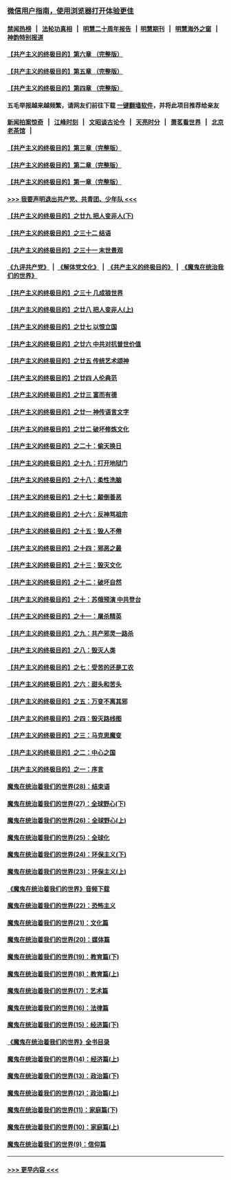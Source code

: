 ### [微信用户指南，使用浏览器打开体验更佳](https://github.com/gfw-breaker/banned-news1/blob/master/indexes/wechat-guide.md?t=0)
#### [禁闻热榜](热点新闻.md?t=0)  &nbsp;&nbsp;|&nbsp;&nbsp; [法轮功真相](https://github.com/gfw-breaker/truth/blob/master/README.md?t=0) &nbsp;&nbsp;|&nbsp;&nbsp; [明慧二十周年报告](https://github.com/gfw-breaker/mh-reports/blob/master/README.md?t=0) &nbsp;&nbsp;|&nbsp;&nbsp;[明慧期刊](https://github.com/gfw-breaker/mh-qikan) &nbsp;&nbsp;|&nbsp;&nbsp; [明慧海外之窗](https://github.com/gfw-breaker/mh-news/blob/master/README.md?t=0) &nbsp;&nbsp;|&nbsp;&nbsp; [神韵特别报道](https://github.com/gfw-breaker/mh-news/blob/master/shenyun.md?t=0)
#### [【共产主义的终极目的】第六章 （完整版）](../pages/nsc422/n11428913.md?t=02132344) 
#### [【共产主义的终极目的】第五章 （完整版）](../pages/nsc422/n11428912.md?t=02132344) 
#### [【共产主义的终极目的】第四章 （完整版）](../pages/nsc422/n11428907.md?t=02132344) 
#### 五毛举报越来越频繁，请网友们前往下载 [一键翻墙软件](https://github.com/gfw-breaker/ssr-accounts)，并将此项目推荐给亲友
#### [新闻拍案惊奇](https://github.com/gfw-breaker/banned-news1/blob/master/pages/link4.md) &nbsp;&nbsp;|&nbsp;&nbsp; [江峰时刻](https://github.com/gfw-breaker/banned-news1/blob/master/pages/link4.md) &nbsp;&nbsp;|&nbsp;&nbsp; [文昭谈古论今](https://github.com/gfw-breaker/banned-news1/blob/master/pages/link4.md) &nbsp;&nbsp;|&nbsp;&nbsp; [天亮时分](https://github.com/gfw-breaker/banned-news1/blob/master/pages/link4.md) &nbsp;&nbsp;|&nbsp;&nbsp; [萧茗看世界](https://github.com/gfw-breaker/banned-news1/blob/master/pages/link4.md) &nbsp;&nbsp;|&nbsp;&nbsp; [北京老茶馆](https://github.com/gfw-breaker/banned-news1/blob/master/pages/link4.md) &nbsp;&nbsp;|&nbsp;&nbsp; 
#### [【共产主义的终极目的】第三章（完整版）](../pages/nsc422/n11428848.md?t=02132344) 
#### [【共产主义的终极目的】第二章（完整版）](../pages/nsc422/n11428831.md?t=02132344) 
#### [【共产主义的终极目的】第一章（完整版）](../pages/nsc422/n11417651.md?t=02132344) 
#### [>>> 我要声明退出共产党、共青团、少年队 <<<](https://github.com/begood0513/goodnews/blob/master/quit/letter.md) 
#### [【共产主义的终极目的】之廿九 把人变非人(下)](../pages/nsc422/n11344140.md?t=02132344) 
#### [【共产主义的终极目的】之三十二 结语](../pages/nsc422/n11360535.md?t=02132344) 
#### [【共产主义的终极目的】之三十一 末世景观](../pages/nsc422/n11351129.md?t=02132344) 
#### [《九评共产党》](https://github.com/begood0513/9ping.md/blob/master/README.md) &nbsp;|&nbsp; [《解体党文化》](../../../../jtdwh.md/blob/master/README.md)  &nbsp;|&nbsp; [《共产主义的终极目的》](../../../../gczydzjmd.md/blob/master/README.md) &nbsp;|&nbsp; [《魔鬼在统治我们的世界》](../../../../mgztzwmdsj.md/blob/master/README.md) 
#### [【共产主义的终极目的】之三十 几成狼世界](../pages/nsc422/n11348280.md?t=02132344) 
#### [【共产主义的终极目的】之廿八 把人变非人(上)](../pages/nsc422/n11340492.md?t=02132344) 
#### [【共产主义的终极目的】之廿七 以恨立国](../pages/nsc422/n11336944.md?t=02132344) 
#### [【共产主义的终极目的】之廿六 中共对抗普世价值](../pages/nsc422/n11324785.md?t=02132344) 
#### [【共产主义的终极目的】之廿五 传统艺术颂神](../pages/nsc422/n11296396.md?t=02132344) 
#### [【共产主义的终极目的】之廿四 人伦典范](../pages/nsc422/n11296397.md?t=02132344) 
#### [【共产主义的终极目的】之廿三 富而有德](../pages/nsc422/n11283598.md?t=02132344) 
#### [【共产主义的终极目的】之廿一 神传语言文字](../pages/nsc422/n11263265.md?t=02132344) 
#### [【共产主义的终极目的】之廿二 破坏修炼文化](../pages/nsc422/n11245728.md?t=02132344) 
#### [【共产主义的终极目的】之二十：偷天换日](../pages/nsc422/n11238846.md?t=02132344) 
#### [【共产主义的终极目的】之十九：打开地狱门](../pages/nsc422/n11206376.md?t=02132344) 
#### [【共产主义的终极目的】之十八：柔性洗脑](../pages/nsc422/n11199994.md?t=02132344) 
#### [【共产主义的终极目的】之十七：颠倒善恶](../pages/nsc422/n11179782.md?t=02132344) 
#### [【共产主义的终极目的】之十六：反神骂祖宗](../pages/nsc422/n11166798.md?t=02132344) 
#### [【共产主义的终极目的】之十五：毁人不倦](../pages/nsc422/n11166792.md?t=02132344) 
#### [【共产主义的终极目的】之十四：邪恶之最](../pages/nsc422/n11150249.md?t=02132344) 
#### [【共产主义的终极目的】之十三：毁灭文化](../pages/nsc422/n11135227.md?t=02132344) 
#### [【共产主义的终极目的】之十二：破坏自然](../pages/nsc422/n11135214.md?t=02132344) 
#### [【共产主义的终极目的】之十：苏俄预演 中共登台](../pages/nsc422/n11118424.md?t=02132344) 
#### [【共产主义的终极目的】之十一：屠杀精英](../pages/nsc422/n11118442.md?t=02132344) 
#### [【共产主义的终极目的】之九：共产邪灵一路杀](../pages/nsc422/n11114139.md?t=02132344) 
#### [【共产主义的终极目的】之八：毁灭人类](../pages/nsc422/n11108503.md?t=02132344) 
#### [【共产主义的终极目的】之七：受苦的还是工农](../pages/nsc422/n11101809.md?t=02132344) 
#### [【共产主义的终极目的】之六：甜头和苦头](../pages/nsc422/n11096971.md?t=02132344) 
#### [【共产主义的终极目的】之五：万变不离其邪](../pages/nsc422/n11091285.md?t=02132344) 
#### [【共产主义的终极目的】之四：毁灭路线图](../pages/nsc422/n11086284.md?t=02132344) 
#### [【共产主义的终极目的】之三：马克思魔变](../pages/nsc422/n11061941.md?t=02132344) 
#### [【共产主义的终极目的】之二：中心之国](../pages/nsc422/n11047728.md?t=02132344) 
#### [【共产主义的终极目的】之一：序言](../pages/nsc422/n11086077.md?t=02132344) 
#### [魔鬼在统治着我们的世界(28)：结束语](../pages/nsc422/n10936246.md?t=02132344) 
#### [魔鬼在统治着我们的世界(27)：全球野心(下)](../pages/nsc422/n10928319.md?t=02132344) 
#### [魔鬼在统治着我们的世界(26)：全球野心(上)](../pages/nsc422/n10900318.md?t=02132344) 
#### [魔鬼在统治着我们的世界(25)：全球化](../pages/nsc422/n10788205.md?t=02132344) 
#### [魔鬼在统治着我们的世界(24)：环保主义(下)](../pages/nsc422/n10695307.md?t=02132344) 
#### [魔鬼在统治着我们的世界(23)：环保主义(上)](../pages/nsc422/n10688613.md?t=02132344) 
#### [《魔鬼在统治着我们的世界》音频下载](../pages/nsc422/n10635553.md?t=02132344) 
#### [魔鬼在统治着我们的世界(22)：恐怖主义](../pages/nsc422/n10614727.md?t=02132344) 
#### [魔鬼在统治着我们的世界(21)：文化篇](../pages/nsc422/n10597706.md?t=02132344) 
#### [魔鬼在统治着我们的世界(20)：媒体篇](../pages/nsc422/n10586579.md?t=02132344) 
#### [魔鬼在统治着我们的世界(19)：教育篇(下)](../pages/nsc422/n10564808.md?t=02132344) 
#### [魔鬼在统治着我们的世界(18)：教育篇(上)](../pages/nsc422/n10526970.md?t=02132344) 
#### [魔鬼在统治着我们的世界(17)：艺术篇](../pages/nsc422/n10499093.md?t=02132344) 
#### [魔鬼在统治着我们的世界(16)：法律篇](../pages/nsc422/n10485969.md?t=02132344) 
#### [魔鬼在统治着我们的世界(15)：经济篇(下)](../pages/nsc422/n10469975.md?t=02132344) 
#### [《魔鬼在统治着我们的世界》全书目录](../pages/nsc422/n10464261.md?t=02132344) 
#### [魔鬼在统治着我们的世界(14)：经济篇(上)](../pages/nsc422/n10457370.md?t=02132344) 
#### [魔鬼在统治着我们的世界(13)：政治篇(下)](../pages/nsc422/n10448270.md?t=02132344) 
#### [魔鬼在统治着我们的世界(12)：政治篇(上)](../pages/nsc422/n10444576.md?t=02132344) 
#### [魔鬼在统治着我们的世界(11)：家庭篇(下)](../pages/nsc422/n10440961.md?t=02132344) 
#### [魔鬼在统治着我们的世界(10)：家庭篇(上)](../pages/nsc422/n10435448.md?t=02132344) 
#### [魔鬼在统治着我们的世界(9)：信仰篇](../pages/nsc422/n10432159.md?t=02132344) 

----
#### [ >>> 更早内容 <<< ](../indexes/nsc422-earlier.md)
